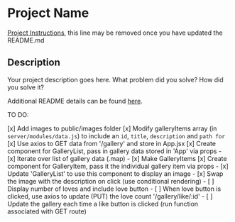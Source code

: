 # Project Name

[Project Instructions](./INSTRUCTIONS.md), this line may be removed once you have updated the README.md

## Description

Your project description goes here. What problem did you solve? How did you solve it?

Additional README details can be found [here](https://github.com/PrimeAcademy/readme-template/blob/master/README.md).



TO DO:

[x] Add images to public/images folder
[x] Modify galleryItems array (in `server/modules/data.js`) to include an `id`, `title`, `description` and `path for`
[x] Use axios to GET data from '/gallery' and store in App.jsx
[x] Create component for GalleryList, pass in gallery data stored in 'App' via props
    - [x] Iterate over list of gallery data (.map)
    - [x] Make GalleryItems 
[x] Create component for GalleryItem, pass it the individual gallery item via props
    - [x] Update 'GalleryList' to use this component to display an image
    - [x] Swap the image with the description on click (use conditional rendering)
    - [ ] Display number of loves and include love button
    - [ ] When love button is clicked, use axios to update (PUT) the love count '/gallery/like/:id'
    - [ ] Update the gallery each time a like button is clicked (run function associated with GET route)